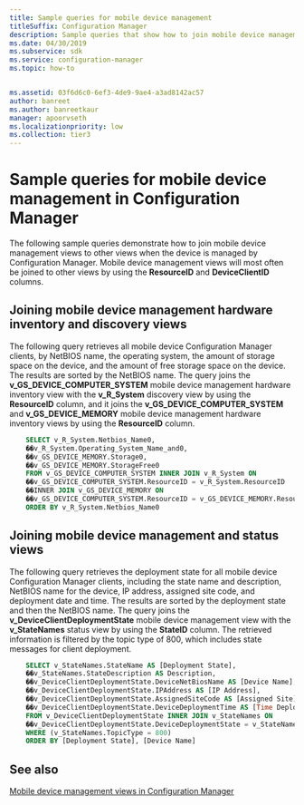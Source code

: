 ```yaml
---
title: Sample queries for mobile device management
titleSuffix: Configuration Manager
description: Sample queries that show how to join mobile device management views to other views when the device is managed by Configuration Manager.
ms.date: 04/30/2019
ms.subservice: sdk
ms.service: configuration-manager
ms.topic: how-to


ms.assetid: 03f6d6c0-6ef3-4de9-9ae4-a3ad8142ac57
author: banreet
ms.author: banreetkaur
manager: apoorvseth
ms.localizationpriority: low
ms.collection: tier3
---
```


# Sample queries for mobile device management in Configuration Manager

The following sample queries demonstrate how to join mobile device management views to other views when the device is managed by Configuration Manager. Mobile device management views will most often be joined to other views by using the **ResourceID** and **DeviceClientID** columns.

## Joining mobile device management hardware inventory and discovery views

The following query retrieves all mobile device Configuration Manager clients, by NetBIOS name, the operating system, the amount of storage space on the device, and the amount of free storage space on the device. The results are sorted by the NetBIOS name. The query joins the **v_GS_DEVICE_COMPUTER_SYSTEM** mobile device management hardware inventory view with the **v_R_System** discovery view by using the **ResourceID** column, and it joins the **v_GS_DEVICE_COMPUTER_SYSTEM** and **v_GS_DEVICE_MEMORY** mobile device management hardware inventory views by using the **ResourceID** column.

```sql
    SELECT v_R_System.Netbios_Name0, 
    ��v_R_System.Operating_System_Name_and0, 
    ��v_GS_DEVICE_MEMORY.Storage0, 
    ��v_GS_DEVICE_MEMORY.StorageFree0 
    FROM v_GS_DEVICE_COMPUTER_SYSTEM INNER JOIN v_R_System ON 
    ��v_GS_DEVICE_COMPUTER_SYSTEM.ResourceID = v_R_System.ResourceID 
    ��INNER JOIN v_GS_DEVICE_MEMORY ON 
    ��v_GS_DEVICE_COMPUTER_SYSTEM.ResourceID = v_GS_DEVICE_MEMORY.ResourceID 
    ORDER BY v_R_System.Netbios_Name0 
```

## Joining mobile device management and status views

The following query retrieves the deployment state for all mobile device Configuration Manager clients, including the state name and description, NetBIOS name for the device, IP address, assigned site code, and deployment date and time. The results are sorted by the deployment state and then the NetBIOS name. The query joins the **v_DeviceClientDeploymentState** mobile device management view with the **v_StateNames** status view by using the **StateID** column. The retrieved information is filtered by the topic type of 800, which includes state messages for client deployment.

```sql
    SELECT v_StateNames.StateName AS [Deployment State], 
    ��v_StateNames.StateDescription AS Description, 
    ��v_DeviceClientDeploymentState.DeviceNetBiosName AS [Device Name], 
    ��v_DeviceClientDeploymentState.IPAddress AS [IP Address], 
    ��v_DeviceClientDeploymentState.AssignedSiteCode AS [Assigned Site], 
    ��v_DeviceClientDeploymentState.DeviceDeploymentTime AS [Time Deployed] 
    FROM v_DeviceClientDeploymentState INNER JOIN v_StateNames ON 
    ��v_DeviceClientDeploymentState.DeviceDeploymentState = v_StateNames.StateID 
    WHERE (v_StateNames.TopicType = 800) 
    ORDER BY [Deployment State], [Device Name] 
```

## See also

[Mobile device management views in Configuration Manager](mobile-device-management-views-configuration-manager.md)
